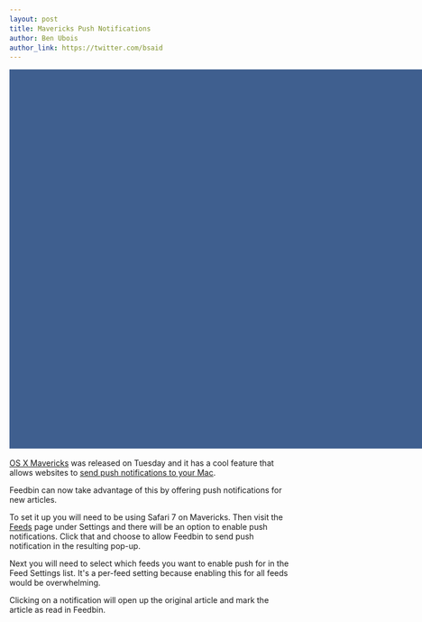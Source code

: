 ```yaml
---
layout: post
title: Mavericks Push Notifications
author: Ben Ubois
author_link: https://twitter.com/bsaid
---
```


<img src="/assets/images/2013-10-24/push.gif" style="max-width: 1080px;" />

[OS X Mavericks](http://www.apple.com/osx/) was released on Tuesday and it has a cool feature that allows websites to [send push notifications to your Mac](https://developer.apple.com/notifications/safari-push-notifications/).

Feedbin can now take advantage of this by offering push notifications for new articles.

To set it up you will need to be using Safari 7 on Mavericks. Then visit the [Feeds](https://feedbin.me/settings/feeds) page under Settings and there will be an option to enable push notifications. Click that and choose to allow Feedbin to send push notification in the resulting pop-up.

Next you will need to select which feeds you want to enable push for in the Feed Settings list. It's a per-feed setting because enabling this for all feeds would be overwhelming.

Clicking on a notification will open up the original article and mark the article as read in Feedbin.